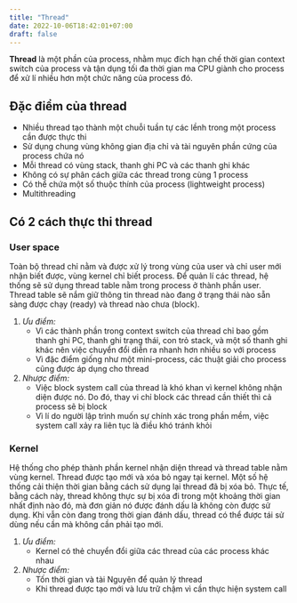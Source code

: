 ```yaml
---
title: "Thread"
date: 2022-10-06T18:42:01+07:00
draft: false
---
```


**Thread** là một phần của process, nhằm mục đích hạn chế thời gian context switch của process và tận dụng tối đa thời gian ma CPU giành cho process để xử lí nhiều hơn một chức năng của process đó.

## **Đặc điểm của thread**

- Nhiều thread tạo thành một chuỗi tuần tự các lềnh trong một process cần được thực thi
- Sử dụng chung vùng không gian địa chỉ và tài nguyên phần cứng của process chứa nó
- Mỗi thread có vùng stack, thanh ghi PC và các thanh ghi khác
- Không có sự phân cách giữa các thread trong cùng 1 process
- Có thể chứa một số thuộc thính của process (lightweight process)
- Multithreading

## **Có 2 cách thực thi thread**

### **User space**

Toàn bộ thread chỉ nằm và được xử lý trong vùng của user và chỉ user mới nhận biết được, vùng kernel chỉ biết process. Để quản lí các thread, hệ thống sẽ sử dụng thread table nằm trong process ở thành phần user. Thread table sẽ nắm giữ thông tin thread nào đang ở trạng thái nào sẵn sàng được chạy (ready) và thread nào chưa (block).
1. *Ưu điểm:*
    - Vì các thành phần trong context switch của thread chỉ bao gồm thanh ghi PC, thanh ghi trạng thái, con trỏ stack, và một số thanh ghi khác nên việc chuyển đổi diễn ra nhanh hơn nhiều so với process
    - Vì đặc điểm giống như một mini-process, các thuật giải cho process cũng được áp dụng cho thread
2. *Nhược điểm:*
    - Việc block system call của thread là khó khan vì kernel không nhận diện được nó. Do đó, thay vi chỉ block các thread cần thiết thì cả process sẽ bị block
    - Vì lí do người lập trình muốn sự chính xác trong phần mềm, việc system call xảy ra liên tục là điều khó tránh khỏi

### **Kernel**

Hệ thống cho phép thành phần kernel nhận diện thread và thread table nằm vùng kernel. Thread được tạo mới và xóa bỏ ngay tại kernel. Một số hệ thống cải thiện thời gian bằng cách sử dụng lại thread đã bị xóa bỏ. Thực tế, bằng cách này, thread không thực sự bị xóa đi trong một khoảng thời gian nhất định nào đó, mà đơn giản nó được đánh dấu là không còn được sử dụng. Khi vẫn còn đang trong thời gian đánh dấu, thread có thể được tái sử dùng nếu cần mà không cần phải tạo mới.

1. *Ưu điểm:*
    - Kernel có thẻ chuyển đổi giữa các thread của các process khác nhau
2. *Nhược điểm:*
    - Tốn thời gian và tài Nguyên để quản lý thread
    - Khi thread được tạo mới và lưu trữ chậm vì cần thực hiện system call
